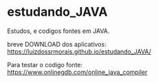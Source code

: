 # estudando_JAVA
 Estudos, e codigos fontes em JAVA.
 
 breve DOWNLOAD dos aplicativos: https://luizdossrmorais.github.io/estudando_JAVA/
 
 Para testar o codigo fonte: https://www.onlinegdb.com/online_java_compiler

